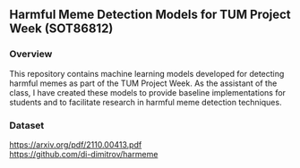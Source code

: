 ## Harmful Meme Detection Models for TUM Project Week (SOT86812)

### Overview
This repository contains machine learning models developed for detecting harmful memes as part of the TUM Project Week. As the assistant of the class, I have created these models to provide baseline implementations for students and to facilitate research in harmful meme detection techniques.

### Dataset
https://arxiv.org/pdf/2110.00413.pdf \
https://github.com/di-dimitrov/harmeme
